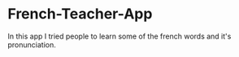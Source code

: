 # French-Teacher-App

In this app I tried people to learn some of the french words and it's pronunciation.
